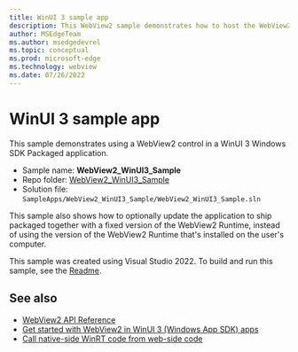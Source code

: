 ```yaml
---
title: WinUI 3 sample app
description: This WebView2 sample demonstrates how to host the WebView2 control in a WinUI 3 (Windows App SDK) app.
author: MSEdgeTeam
ms.author: msedgedevrel
ms.topic: conceptual
ms.prod: microsoft-edge
ms.technology: webview
ms.date: 07/26/2022
---
```

# WinUI 3 sample app

This sample demonstrates using a WebView2 control in a WinUI 3 Windows SDK Packaged application.

* Sample name: **WebView2_WinUI3_Sample**
* Repo folder: [WebView2_WinUI3_Sample](https://github.com/MicrosoftEdge/WebView2Samples/tree/main/SampleApps/WebView2_WinUI3_Sample)
* Solution file: `SampleApps/WebView2_WinUI3_Sample/WebView2_WinUI3_Sample.sln`

This sample also shows how to optionally update the application to ship packaged together with a fixed version of the WebView2 Runtime, instead of using the version of the WebView2 Runtime that's installed on the user's computer.

This sample was created using Visual Studio 2022.  To build and run this sample, see the [Readme](https://github.com/MicrosoftEdge/WebView2Samples/tree/main/SampleApps/WebView2_WinUI3_Sample#readme).

<!-- 1. In Visual Studio 2022, open the solution file.

   A message might appear: "This project is targeting a version of .NET which is not installed."

   ![This project is targeting a version of .NET which is not installed](./webview2-3winui3-sample-images/dotnet-version-not-installed.png)

1. Click the **Install** link.  The **Visual Studio Installer** window opens:

   ![Visual Studio Installer window to install the .NET 5.0 Runtime](./webview2-3winui3-sample-images/dotnet5-out-of-support.png)

1. Follow the prompts.  The .NET Runtime is installed.  Visual Studio opens and displays two projects:

   ![Initial solution opened](./webview2-3winui3-sample-images/initial-solution-opened.png) 

1. Press `F5`.  A dialog might open, saying "There were deployment errors.  Continue?"  Click the **No** button.

1. Right-click the **WebView2_WinUI3_Sample** project, and then select **Debug > Start New Instance**. -->


<!-- ====================================================================== -->
## See also

* [WebView2 API Reference](../webview2-api-reference.md)
* [Get started with WebView2 in WinUI 3 (Windows App SDK) apps](../get-started/winui.md)
* [Call native-side WinRT code from web-side code](../how-to/winrt-from-js.md)
